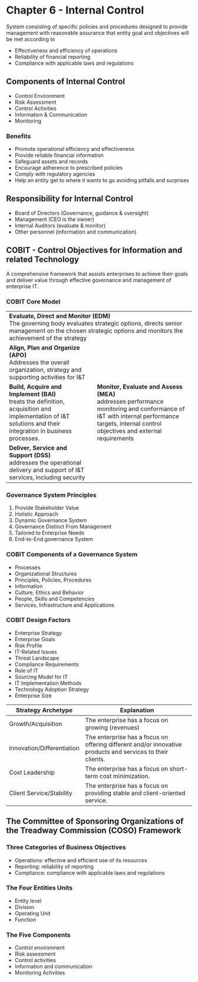 # Chapter 6 - Internal Control

System consisting of specific policies and procedures designed to provide management with reasonable assurance that entity goal and objectives will be met according to

- Effectiveness and efficiency of operations
- Reliability of financial reporting
- Compliance with applicable laws and regulations

## Components of Internal Control

- Control Environment
- Risk Assessment
- Control Activities
- Information & Communication
- Monitoring

### Benefits

- Promote operational efficiency and effectiveness
- Provide reliable financial information
- Safeguard assets and records
- Encourage adherence to prescribed policies
- Comply with regulatory agencies
- Help an entity get to where it wants to go avoiding pitfalls and surprises

## Responsibility for Internal Control

- Board of Directors (Governance, guidance & oversight)
- Management (CEO is the owner)
- Internal Auditors (evaluate & monitor)
- Other personnel (information and communication)

## COBIT - Control Objectives for Information and related Technology

A comprehensive framework that assists enterprises to achieve their goals and deliver value through effective governance and management of enterprise IT.

### COBIT Core Model

<table>
  <tbody>
    <tr>
      <td colspan=2><b>Evaluate, Direct and Monitor (EDM)</b><br>The governing body evaluates strategic options, directs senior management on the chosen strategic
options and monitors the achievement of the strategy</td>
    </tr>
    <tr>
      <td><b>Align, Plan and Organize (APO)</b><br>Addresses the overall organization, strategy and supporting activities for I&T</td>
      <td rowspan=3><b>Monitor, Evaluate and Assess (MEA)</b><br>addresses performance monitoring and conformance of I&T with internal performance targets, internal control objectives and external requirements</td>
    </tr>
    <tr>
      <td><b>Build, Acquire and Implement (BAI)</b><br>treats the definition, acquisition and implementation of I&T solutions and their integration in business processes.</td>
    </tr>
    <tr>
      <td><b>Deliver, Service and Support (DSS)</b><br>addresses the operational delivery and support of I&T services, including security</td>
    </tr>
  </tbody>
</table>

### Governance System Principles

1. Provide Stakeholder Value
2. Holistic Approach
3. Dynamic Governance System
4. Governance Distinct From Management
5. Tailored to Enterprise Needs
6. End-to-End governance System

### COBIT Components of a Governance System

- Processes
- Organizational Structures
- Principles, Policies, Procedures
- Information
- Culture, Ethics and Behavior
- People, Skills and Competencies
- Services, Infrastructure and Applications

### COBIT Design Factors

- Enterprise Strategy
- Enterprise Goals
- Risk Profile
- IT-Related Issues
- Threat Landscape
- Compliance Requirements
- Role of IT
- Sourcing Model for IT
- IT Implementation Methods
- Technology Adoption Strategy
- Enterprise Size

| Strategy Archetype         | Explanation                                                                                                |
| -------------------------- | ---------------------------------------------------------------------------------------------------------- |
| Growth/Acquisition         | The enterprise has a focus on growing (revenues)                                                           |
| Innovation/Differentiation | The enterprise has a focus on offering different and/or innovative products and services to their clients. |
| Cost Leadership            | The enterprise has a focus on short-term cost minimization.                                                |
| Client Service/Stability   | The enterprise has a focus on providing stable and client-oriented service.                                |

## The Committee of Sponsoring Organizations of the Treadway Commission (COSO) Framework

### Three Categories of Business Objectives

- Operations: effective and efficient use of its resources
- Reporting: reliability of reporting
- Compliance: compliance with applicable laws and regulations

### The Four Entities Units

- Entity level
- Division
- Operating Unit
- Function

### The Five Components

- Control environment
- Risk assessment
- Control activities
- Information and communication
- Monitoring Activities
